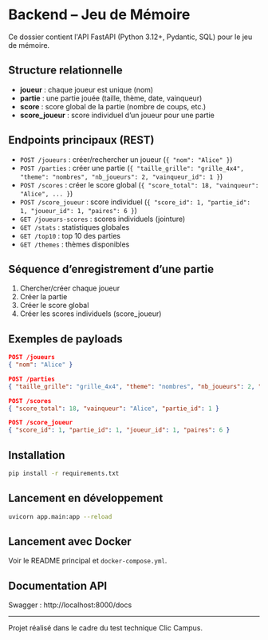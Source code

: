 # Backend – Jeu de Mémoire

Ce dossier contient l'API FastAPI (Python 3.12+, Pydantic, SQL) pour le jeu de mémoire.

## Structure relationnelle
- **joueur** : chaque joueur est unique (nom)
- **partie** : une partie jouée (taille, thème, date, vainqueur)
- **score** : score global de la partie (nombre de coups, etc.)
- **score_joueur** : score individuel d’un joueur pour une partie

## Endpoints principaux (REST)
- `POST /joueurs` : créer/rechercher un joueur (`{ "nom": "Alice" }`)
- `POST /parties` : créer une partie (`{ "taille_grille": "grille_4x4", "theme": "nombres", "nb_joueurs": 2, "vainqueur_id": 1 }`)
- `POST /scores` : créer le score global (`{ "score_total": 18, "vainqueur": "Alice", ... }`)
- `POST /score_joueur` : score individuel (`{ "score_id": 1, "partie_id": 1, "joueur_id": 1, "paires": 6 }`)
- `GET /joueurs-scores` : scores individuels (jointure)
- `GET /stats` : statistiques globales
- `GET /top10` : top 10 des parties
- `GET /themes` : thèmes disponibles

## Séquence d’enregistrement d’une partie
1. Chercher/créer chaque joueur
2. Créer la partie
3. Créer le score global
4. Créer les scores individuels (score_joueur)

## Exemples de payloads
```json
POST /joueurs
{ "nom": "Alice" }

POST /parties
{ "taille_grille": "grille_4x4", "theme": "nombres", "nb_joueurs": 2, "vainqueur_id": 1 }

POST /scores
{ "score_total": 18, "vainqueur": "Alice", "partie_id": 1 }

POST /score_joueur
{ "score_id": 1, "partie_id": 1, "joueur_id": 1, "paires": 6 }
```

## Installation
```bash
pip install -r requirements.txt
```

## Lancement en développement
```bash
uvicorn app.main:app --reload
```

## Lancement avec Docker
Voir le README principal et `docker-compose.yml`.

## Documentation API
Swagger : http://localhost:8000/docs

---
Projet réalisé dans le cadre du test technique Clic Campus. 